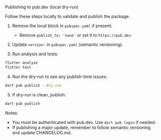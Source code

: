 Publishing to pub.dev (local dry-run)

Follow these steps locally to validate and publish the package.

1. Remove the local block in `pubspec.yaml` if present:
   - Remove `publish_to: 'none'` or set it to `https://pub.dev`.

2. Update `version:` in `pubspec.yaml` (semantic versioning).

3. Run analysis and tests:

```bash
flutter analyze
flutter test
```

4. Run the dry-run to see any publish-time issues:

```bash
dart pub publish --dry-run
```

5. If dry-run is clean, publish:

```bash
dart pub publish
```

Notes:
- You must be authenticated with pub.dev. Use `dart pub login` if needed.
- If publishing a major update, remember to follow semantic versioning and
  update CHANGELOG.md.
